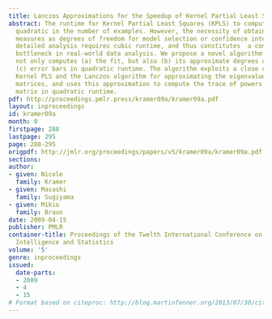```yaml
---
title: Lanczos Approximations for the Speedup of Kernel Partial Least Squares Regression
abstract: The runtime for Kernel Partial Least Squares (KPLS) to compute the fit is
  quadratic in the number of examples. However, the necessity of obtaining sensitivity
  measures as degrees of freedom for model selection or confidence intervals for more
  detailed analysis requires cubic runtime, and thus constitutes  a computational
  bottleneck in real-world data analysis. We propose a novel algorithm for KPLS which
  not only computes (a) the fit, but also (b) its approximate degrees of freedom and
  (c) error bars in quadratic runtime. The algorithm exploits a close connection between
  Kernel PLS and the Lanczos algorithm for approximating the eigenvalues of symmetric
  matrices, and uses this approximation to compute the trace of powers of the kernel
  matrix in quadratic runtime.
pdf: http://proceedings.pmlr.press/kramer09a/kramer09a.pdf
layout: inproceedings
id: kramer09a
month: 0
firstpage: 288
lastpage: 295
page: 288-295
origpdf: http://jmlr.org/proceedings/papers/v5/kramer09a/kramer09a.pdf
sections: 
author:
- given: Nicole
  family: Kramer
- given: Masashi
  family: Sugiyama
- given: Mikio
  family: Braun
date: 2009-04-15
publisher: PMLR
container-title: Proceedings of the Twelth International Conference on Artificial
  Intelligence and Statistics
volume: '5'
genre: inproceedings
issued:
  date-parts:
  - 2009
  - 4
  - 15
# Format based on citeproc: http://blog.martinfenner.org/2013/07/30/citeproc-yaml-for-bibliographies/
---
```

